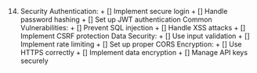 14. Security
    Authentication:
        + [] Implement secure login
        + [] Handle password hashing
        + [] Set up JWT authentication
    Common Vulnerabilities:
        + [] Prevent SQL injection
        + [] Handle XSS attacks
        + [] Implement CSRF protection
    Data Security:
        + [] Use input validation
        + [] Implement rate limiting
        + [] Set up proper CORS
    Encryption:
        + [] Use HTTPS correctly
        + [] Implement data encryption
        + [] Manage API keys securely



